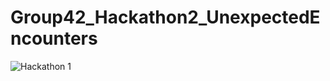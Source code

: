# Group42_Hackathon2_UnexpectedEncounters
![Hackathon 1]([https://ibb.co/K6mXZYs](https://ibb.co/K6mXZYs)https://ibb.co/K6mXZYs)




